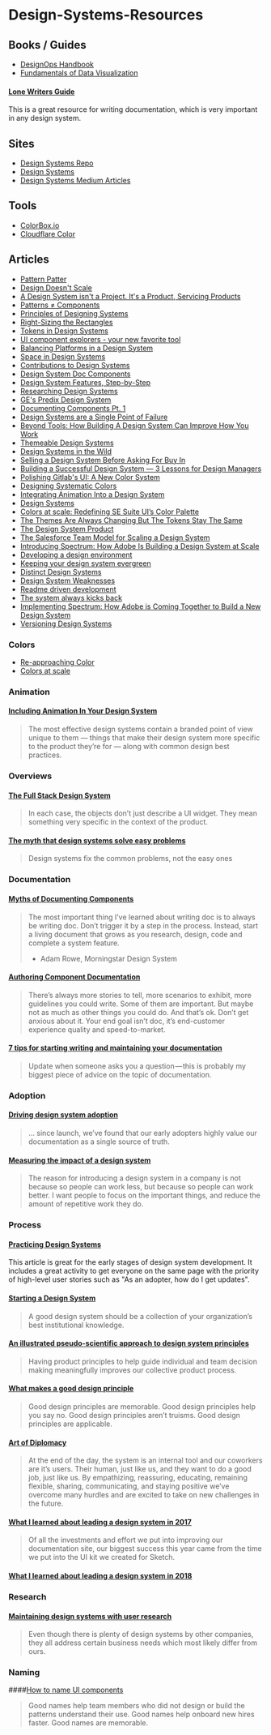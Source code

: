 # Design-Systems-Resources

## Books / Guides
* [DesignOps Handbook](https://www.designbetter.co/designops-handbook)
* [Fundamentals of Data Visualization](https://serialmentor.com/dataviz/)
#### [Lone Writers Guide](https://github.com/San-Francisco-Write-The-Docs/lone-writers-guide)
This is a great resource for writing documentation, which is very important in any design system.

## Sites
* [Design Systems Repo](https://designsystemsrepo.com/)
* [Design Systems](https://www.designsystems.com/)
* [Design Systems Medium Articles](https://publication.design.systems/)

## Tools
* [ColorBox.io](https://www.colorbox.io/)
* [Cloudflare Color](https://cloudflare.design/color/)


## Articles
* [Pattern Patter](https://ethanmarcotte.com/wrote/pattern-patter/)
* [Design Doesn't Scale](https://medium.com/@hellostanley/design-doesnt-scale-4d81e12cbc3e)
* [A Design System isn't a Project. It's a Product, Servicing Products](https://medium.com/eightshapes-llc/a-design-system-isn-t-a-project-it-s-a-product-serving-products-74dcfffef935)
* [Patterns ≠ Components](https://medium.com/eightshapes-llc/patterns-components-2ce778cbe4e8)
* [Principles of Designing Systems](https://medium.com/eightshapes-llc/principles-of-designing-systems-294ee45dcf81)
* [Right-Sizing the Rectangles](https://medium.com/eightshapes-llc/right-sizing-the-rectangles-936894ca0f99)
* [Tokens in Design Systems](https://medium.com/eightshapes-llc/tokens-in-design-systems-25dd82d58421)
* [UI component explorers - your new favorite tool](https://blog.hichroma.com/the-crucial-tool-for-modern-frontend-engineers-fb849b06187a)
* [Balancing Platforms in a Design System](https://medium.com/eightshapes-llc/finding-platform-balance-in-a-design-system-47eaae48de98)
* [Space in Design Systems](https://medium.com/eightshapes-llc/space-in-design-systems-188bcbae0d62)
* [Contributions to Design Systems](https://medium.com/eightshapes-llc/contributions-to-design-systems-89261a9363d8)
* [Design System Doc Components](https://medium.com/eightshapes-llc/design-system-doc-components-8c0b027322f8)
* [Design System Features, Step-by-Step](https://medium.com/eightshapes-llc/system-features-step-by-step-e69c90982630)
* [Researching Design Systems](https://medium.com/startup-grind/researching-design-systems-2e462d28bc70)
* [GE's Predix Design System](https://medium.com/ge-design/ges-predix-design-system-8236d47b0891)
* [Documenting Components Pt. 1](https://medium.com/eightshapes-llc/documenting-components-9fe59b80c015)
* [Design Systems are a Single Point of Failure](https://blog.hichroma.com/why-design-systems-are-a-single-point-of-failure-ec9d30c107c2)
* [Beyond Tools: How Building A Design System Can Improve How You Work](https://www.smashingmagazine.com/2018/03/building-design-systems-to-improve-work/)
* [Themeable Design Systems](http://bradfrost.com/blog/post/creating-themeable-design-systems/)
* [Design Systems in the Wild](https://uxdesign.cc/design-systems-in-the-wild-cbc863f41c2)
* [Selling a Design System Before Asking For Buy In](https://uxdesign.cc/selling-a-design-system-before-asking-for-buy-in-eeb45e88f66a)
* [Building a Successful Design System — 3 Lessons for Design Managers](https://medium.com/zendesk-creative-blog/building-a-successful-design-system-3-lessons-for-design-managers-926a87cbbe74)
* [Polishing Gitlab's UI: A New Color System](https://about.gitlab.com/2018/03/29/polishing-gitlabs-ui-a-new-color-system/)
* [Designing Systematic Colors](https://uxplanet.org/designing-systematic-colors-b5d2605b15c)
* [Integrating Animation Into a Design System](https://alistapart.com/article/integrating-animation-into-a-design-system)
* [Design Systems](https://adactio.com/journal/13844)
* [Colors at scale: Redefining SE Suite UI’s Color Palette](https://medium.com/@alisonsilva/c56d9c702e34)
* [The Themes Are Always Changing But The Tokens Stay The Same](https://medium.com/@kylegach/the-themes-are-always-changing-but-the-tokens-stay-the-same-258d57b18f31)
* [The Design System Product](https://medium.com/@lottejackson/a-design-system-product-cebb3a0b3f1e)
* [The Salesforce Team Model for Scaling a Design System](https://medium.com/salesforce-ux/the-salesforce-team-model-for-scaling-a-design-system-d89c2a2d404b)
* [Introducing Spectrum: How Adobe Is Building a Design System at Scale](https://theblog.adobe.com/introducing-spectrum-adobe-building-design-system-scale/)
* [Developing a design environment](https://medium.com/credit-karma-design/developing-a-design-environment-30c6276eb89f)
* [Keeping your design system evergreen](https://medium.com/hubspot-product/by-the-people-for-the-people-keeping-your-design-system-evergreen-273e3b247463)
* [Distinct Design Systems](http://danmall.me/articles/distinct-design-systems/)
* [Design System Weaknesses](https://blog.prototypr.io/design-system-weaknesses-81a562232d98)
* [Readme driven development](http://tom.preston-werner.com/2010/08/23/readme-driven-development.html)
* [The system always kicks back](https://ux.shopify.com/the-system-always-kicks-back-d94b945407f2)
* [Implementing Spectrum: How Adobe is Coming Together to Build a New Design System](https://theblog.adobe.com/implementing-spectrum-how-adobe-is-coming-together-to-build-a-new-design-system/)
* [Versioning Design Systems](https://medium.com/eightshapes-llc/versioning-design-systems-48cceb5ace4d)

### Colors
* [Re-approaching Color](https://design.lyft.com/re-approaching-color-9e604ba22c88)
* [Colors at scale](https://medium.com/design-softexpert/colors-at-scale-c56d9c702e34)

### Animation
#### [Including Animation In Your Design System](https://www.smashingmagazine.com/2019/02/animation-design-system/)
> The most effective design systems contain a branded point of view unique to them — things that make their design system more specific to the product they’re for — along with common design best practices.

### Overviews
#### [The Full Stack Design System](https://www.intercom.com/blog/the-full-stack-design-system/)
> In each case, the objects don’t just describe a UI widget. They mean something very specific in the context of the product.

#### [The myth that design systems solve easy problems](https://amyhupe.co.uk/articles/the-myth-that-design-systems-solve-easy-problems/)
> Design systems fix the common problems, not the easy ones

### Documentation
#### [Myths of Documenting Components](https://medium.com/eightshapes-llc/myths-of-documenting-components-29a589500505)
> The most important thing I’ve learned about writing doc is to always be writing doc. Don’t trigger it by a step in the process. Instead, start a living document that grows as you research, design, code and complete a system feature.
> - Adam Rowe, Morningstar Design System

#### [Authoring Component Documentation](https://medium.com/eightshapes-llc/authoring-component-documentation-6f894b498b88)
> There’s always more stories to tell, more scenarios to exhibit, more guidelines you could write. Some of them are important. But maybe not as much as other things you could do. And that’s ok. Don’t get anxious about it. Your end goal isn’t doc, it’s end-customer experience quality and speed-to-market.

#### [7 tips for starting writing and maintaining your documentation](https://blog.usejournal.com/how-i-document-7-tips-for-starting-writing-and-maintaining-your-documentation-6e858af64c0)
> Update when someone asks you a question — this is probably my biggest piece of advice on the topic of documentation.

### Adoption
#### [Driving design system adoption](https://uxdesign.cc/driving-design-system-adoption-54f2abf9e32c)
> ... since launch, we’ve found that our early adopters highly value our documentation as a single source of truth.

#### [Measuring the impact of a design system](https://medium.com/@didoo/measuring-the-impact-of-a-design-system-7f925af090f7)
> The reason for introducing a design system in a company is not because so people can work less, but because so people can work better. I want people to focus on the important things, and reduce the amount of repetitive work they do.

### Process
#### [Practicing Design Systems](https://medium.com/eightshapes-llc/practicing-design-systems-4029decf9e30)
This article is great for the early stages of design system development. It includes a great activity to get everyone on the same page with the priority of high-level user stories such as "As an adopter, how do I get updates".

#### [Starting a Design System](http://danmall.me/articles/starting-a-design-system/)
> A good design system should be a collection of your organization’s best institutional knowledge.

#### [An illustrated pseudo-scientific approach to design system principles](https://uxdesign.cc/an-illustrated-pseudo-scientific-approach-to-design-system-principles-10031a410cd0)
> Having product principles to help guide individual and team decision making meaningfully improves our collective product process.

#### [What makes a good design principle](https://matthewstrom.com/writing/principles.html)
> Good design principles are memorable.
> Good design principles help you say no.
> Good design principles aren’t truisms.
> Good design principles are applicable.

#### [Art of Diplomacy](https://medium.com/tap-to-dismiss/art-of-diplomacy-2ad1e2cac795)
> At the end of the day, the system is an internal tool and our coworkers are it’s users. Their human, just like us, and they want to do a good job, just like us. By empathizing, reassuring, educating, remaining flexible, sharing, communicating, and staying positive we’ve overcome many hurdles and are excited to take on new challenges in the future.

#### [What I learned about leading a design system in 2017](https://publication.design.systems/what-i-learned-about-leading-a-design-system-in-2017-46b85e9d7eab)
> Of all the investments and effort we put into improving our documentation site, our biggest success this year came from the time we put into the UI kit we created for Sketch.

#### [What I learned about leading a design system in 2018](https://medium.com/@jeffcrossman/what-i-learned-about-leading-a-design-system-in-2018-c2a03e13cbb3)

### Research
#### [Maintaining design systems with user research](https://medium.com/elisa-design/maintaining-design-systems-with-user-research-3ba5feafc336)
> Even though there is plenty of design systems by other companies, they all address certain business needs which most likely differ from ours.

### Naming
####[How to name UI components](https://uxdesign.cc/how-to-name-ui-components-fd06b84e92dc)
> Good names help team members who did not design or build the patterns understand their use.
> Good names help onboard new hires faster.
> Good names are memorable.